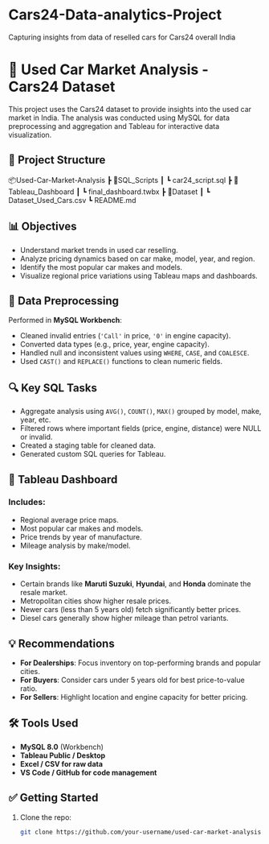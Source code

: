 # Cars24-Data-analytics-Project
Capturing insights from data of reselled cars for Cars24 overall India
# 🚗 Used Car Market Analysis - Cars24 Dataset

This project uses the Cars24 dataset to provide insights into the used car market in India. The analysis was conducted using MySQL for data preprocessing and aggregation and Tableau for interactive data visualization.

## 📁 Project Structure
📦Used-Car-Market-Analysis ┣ 📂SQL_Scripts ┃ ┗ car24_script.sql ┣ 📂Tableau_Dashboard ┃ ┗ final_dashboard.twbx ┣ 📂Dataset ┃ ┗ Dataset_Used_Cars.csv ┗ README.md


## 📊 Objectives

- Understand market trends in used car reselling.
- Analyze pricing dynamics based on car make, model, year, and region.
- Identify the most popular car makes and models.
- Visualize regional price variations using Tableau maps and dashboards.

## 🧹 Data Preprocessing

Performed in **MySQL Workbench**:
- Cleaned invalid entries (`'Call'` in price, `'0'` in engine capacity).
- Converted data types (e.g., price, year, engine capacity).
- Handled null and inconsistent values using `WHERE`, `CASE`, and `COALESCE`.
- Used `CAST()` and `REPLACE()` functions to clean numeric fields.

## 🔍 Key SQL Tasks

- Aggregate analysis using `AVG()`, `COUNT()`, `MAX()` grouped by model, make, year, etc.
- Filtered rows where important fields (price, engine, distance) were NULL or invalid.
- Created a staging table for cleaned data.
- Generated custom SQL queries for Tableau.

## 📍 Tableau Dashboard

### Includes:
- Regional average price maps.
- Most popular car makes and models.
- Price trends by year of manufacture.
- Mileage analysis by make/model.

### Key Insights:
- Certain brands like **Maruti Suzuki**, **Hyundai**, and **Honda** dominate the resale market.
- Metropolitan cities show higher resale prices.
- Newer cars (less than 5 years old) fetch significantly better prices.
- Diesel cars generally show higher mileage than petrol variants.

## 💡 Recommendations

- **For Dealerships**: Focus inventory on top-performing brands and popular cities.
- **For Buyers**: Consider cars under 5 years old for best price-to-value ratio.
- **For Sellers**: Highlight location and engine capacity for better pricing.

## 🛠️ Tools Used

- **MySQL 8.0** (Workbench)
- **Tableau Public / Desktop**
- **Excel / CSV for raw data**
- **VS Code / GitHub for code management**

## ✅ Getting Started

1. Clone the repo:  
   ```bash
   git clone https://github.com/your-username/used-car-market-analysis.git


